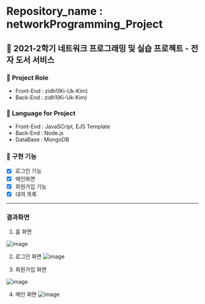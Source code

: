 # Repository_name : networkProgramming_Project

## 🍕 2021-2학기 네트워크 프로그래밍 및 실습 프로젝트 - 전자 도서 서비스

### 📍 Project Role
- Front-End : zidh1(Ki-Uk-Kim)
- Back-End : zidh1(Ki-Uk-Kim)

### 📍 Language for Project
- Front-End : JavaSCript, EJS Template
- Back-End : Node.js
- DataBase : MongoDB

### 📕 구현 기능

- [x] 로그인 기능
- [x] 메인화면
- [x] 회원가입 기능
- [x] 대여 목록

<hr>

### 결과화면

1. 홈 화면

![image](https://user-images.githubusercontent.com/75063989/206827948-5f486111-5c0a-4163-bf4a-ff9eb79d6ba0.png)

2. 로그인 화면
![image](https://user-images.githubusercontent.com/75063989/206827990-0ead380a-d158-4142-a6fc-736a52203438.png)


3. 회원가입 화면

![image](https://user-images.githubusercontent.com/75063989/206828021-af4819cd-c2d0-4066-9d4c-4afe697013a9.png)


4. 메인 화면
![image](https://user-images.githubusercontent.com/75063989/206828038-3c7f7808-1067-41e9-a64b-321561e77067.png)





